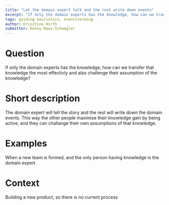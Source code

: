 ```yaml
---
title: "Let the domain expert talk and the rest write down events"
excerpt: "If only the domain experts has the knowledge, how can we transfer that knowledge the most effectivly and also challenge their assumption of the knowledge?"
tags: guiding heuristics, eventstorming
author: Krisztina Hirth
submitter: Kenny Baas-Schwegler
---
```


# Question

If only the domain experts has the knowledge, how can we transfer that knowledge the most effectivly and also challenge their assumption of the knowledge?

# Short description

The domain expert will tell the story and the rest will write down the domain events. This way the other people maximise their knowledge gain by being active, and they can challange their own assumptions of that knowledge.

# Examples

When a new team is formed, and the only person having knowledge is the domain expert.

# Context

Building a new product, so there is no current process
